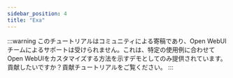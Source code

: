 ```yaml
---
sidebar_position: 4
title: "Exa"
---
```


:::warning
このチュートリアルはコミュニティによる寄稿であり、Open WebUIチームによるサポートは受けられません。これは、特定の使用例に合わせてOpen WebUIをカスタマイズする方法を示すデモとしてのみ提供されています。貢献したいですか？貢献チュートリアルをご覧ください。
:::
